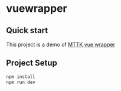 # vuewrapper

## Quick start

This project is a demo of [MTTK vue wrapper](https://github.com/jamie-mttk/mttk-vue-wrap)

## Project Setup

```sh
npm install
npm run dev
```
  